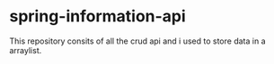 # spring-information-api
This repository consits of all the crud api and i used to store data in a arraylist.
